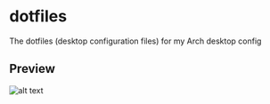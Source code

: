 # dotfiles
The dotfiles (desktop configuration files) for my Arch desktop config

## Preview
![alt text](https://raw.githubusercontent.com/CheckToSee/dotfiles/blob/main/config_preview.png)
